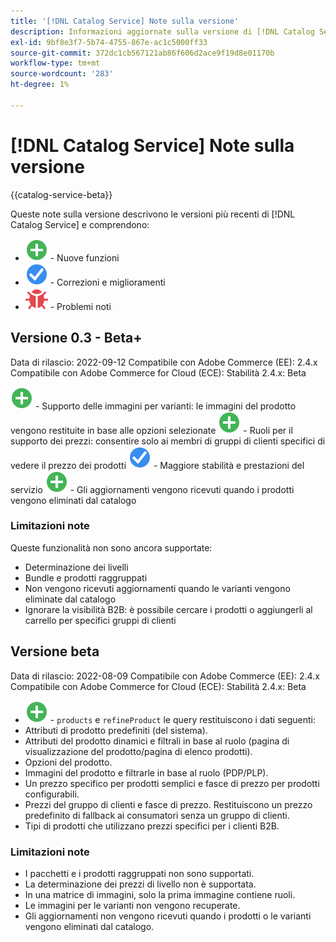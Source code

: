 ```yaml
---
title: '[!DNL Catalog Service] Note sulla versione'
description: Informazioni aggiornate sulla versione di [!DNL Catalog Service] per Adobe Commerce.
exl-id: 9bf8e3f7-5b74-4755-867e-ac1c5000ff33
source-git-commit: 372dc1cb567121ab86f606d2ace9f19d8e01170b
workflow-type: tm+mt
source-wordcount: '283'
ht-degree: 1%

---
```


# [!DNL Catalog Service] Note sulla versione

{{catalog-service-beta}}

Queste note sulla versione descrivono le versioni più recenti di [!DNL Catalog Service] e comprendono:

* ![Nuovo](../assets/new.svg) - Nuove funzioni
* ![Correzione](../assets/fix.svg) - Correzioni e miglioramenti
* ![Bug](../assets/bug.svg) - Problemi noti

## Versione 0.3 - Beta+

Data di rilascio: 2022-09-12 Compatibile con Adobe Commerce (EE): 2.4.x Compatibile con Adobe Commerce for Cloud (ECE): Stabilità 2.4.x: Beta

![Nuovo](../assets/new.svg) - Supporto delle immagini per varianti: le immagini del prodotto vengono restituite in base alle opzioni selezionate
![Nuovo](../assets/new.svg) - Ruoli per il supporto dei prezzi: consentire solo ai membri di gruppi di clienti specifici di vedere il prezzo dei prodotti
![Correzione](../assets/fix.svg) - Maggiore stabilità e prestazioni del servizio
![Nuovo](../assets/new.svg) - Gli aggiornamenti vengono ricevuti quando i prodotti vengono eliminati dal catalogo

### Limitazioni note

Queste funzionalità non sono ancora supportate:

* Determinazione dei livelli
* Bundle e prodotti raggruppati
* Non vengono ricevuti aggiornamenti quando le varianti vengono eliminate dal catalogo
* Ignorare la visibilità B2B: è possibile cercare i prodotti o aggiungerli al carrello per specifici gruppi di clienti

## Versione beta

Data di rilascio: 2022-08-09 Compatibile con Adobe Commerce (EE): 2.4.x Compatibile con Adobe Commerce for Cloud (ECE): Stabilità 2.4.x: Beta

* ![Nuovo](../assets/new.svg) - `products` e `refineProduct` le query restituiscono i dati seguenti:
* Attributi di prodotto predefiniti (del sistema).
* Attributi del prodotto dinamici e filtrali in base al ruolo (pagina di visualizzazione del prodotto/pagina di elenco prodotti).
* Opzioni del prodotto.
* Immagini del prodotto e filtrarle in base al ruolo (PDP/PLP).
* Un prezzo specifico per prodotti semplici e fasce di prezzo per prodotti configurabili.
* Prezzi del gruppo di clienti e fasce di prezzo. Restituiscono un prezzo predefinito di fallback ai consumatori senza un gruppo di clienti.
* Tipi di prodotti che utilizzano prezzi specifici per i clienti B2B.

### Limitazioni note

* I pacchetti e i prodotti raggruppati non sono supportati.
* La determinazione dei prezzi di livello non è supportata.
* In una matrice di immagini, solo la prima immagine contiene ruoli.
* Le immagini per le varianti non vengono recuperate.
* Gli aggiornamenti non vengono ricevuti quando i prodotti o le varianti vengono eliminati dal catalogo.
